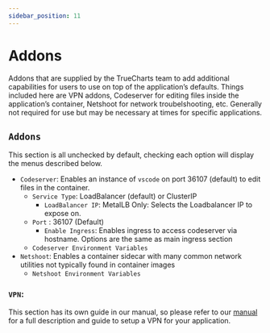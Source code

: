 ```yaml
---
sidebar_position: 11
---
```


# Addons

Addons that are supplied by the TrueCharts team to add additional capabilities for users to use on top of the application’s defaults. Things included here are VPN addons, Codeserver for editing files inside the application’s container, Netshoot for network troubelshooting, etc. Generally not required for use but may be necessary at times for specific applications.

## `Addons`

This section is all unchecked by default, checking each option will display the menus described below.

- `Codeserver`: Enables an instance of `vscode` on port 36107 (default) to edit files in the container.
  - `Service Type`: LoadBalancer (default) or ClusterIP
    - `LoadBalancer IP`: MetalLB Only: Selects the Loadbalancer IP to expose on.
  - `Port` : 36107 (Default)
    - `Enable Ingress`: Enables ingress to access codeserver via hostname. Options are the same as main ingress section
  - `Codeserver Environment Variables`
- `Netshoot`: Enables a container sidecar with many common network utilities not typically found in container images
  - `Netshoot Environment Variables`
  
### `VPN`:

This section has its own guide in our manual, so please refer to our [manual](https://truecharts.org/manual/SCALE/guides/vpn-setup/) for a full description and guide to setup a VPN for your application.
